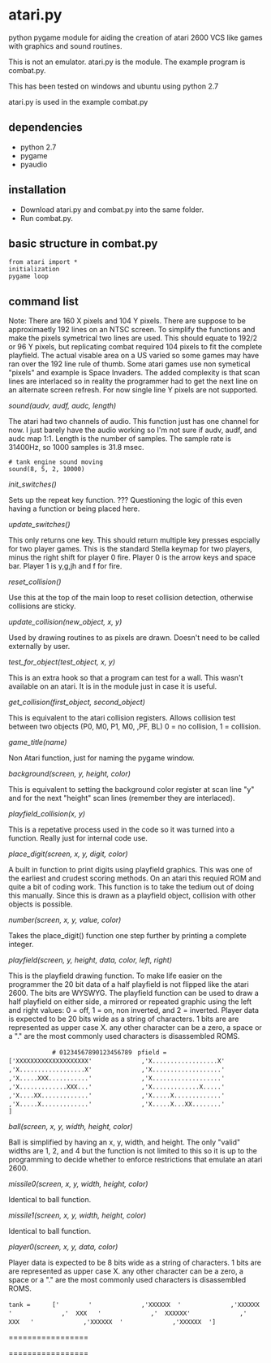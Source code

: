# atari.py
python pygame module for aiding the creation of atari 2600 VCS like games with graphics and sound routines.

This is not an emulator. atari.py is the module. The example program is combat.py.

This has been tested on windows and ubuntu using python 2.7

atari.py is used in the example combat.py

dependencies
------------
- python 2.7
- pygame
- pyaudio

installation
------------
 - Download atari.py and combat.py into the same folder.
 - Run combat.py.

basic structure in combat.py
----------------------------
    from atari import *
    initialization
    pygame loop

command list
------------

Note: There are 160 X pixels and 104 Y pixels. There are suppose to be approximaetly 192 lines on an NTSC screen. To simplify the functions and make the pixels symetrical two lines are used. This should equate to 192/2 or 96 Y pixels, but replicating combat required 104 pixels to fit the complete playfield. The actual visable area on a US varied so some games may have ran over the 192 line rule of thumb. Some atari games use non symetical "pixels" and example is Space Invaders. The added complexity is that scan lines are interlaced so in reality the programmer had to get the next line on an alternate screen refresh. For now single line Y pixels are not supported.


*sound(audv, audf, audc, length)*

The atari had two channels of audio. This function just has one channel for now. I just barely have the audio working so I'm not sure if audv, audf, and audc map 1:1. Length is the number of samples. The sample rate is 31400Hz, so 1000 samples is 31.8 msec.

``# tank engine sound moving``      
``sound(8, 5, 2, 10000)``


*init_switches()*

Sets up the repeat key function. ??? Questioning the logic of this even having a function or being placed here.

*update_switches()*

This only returns one key. This should return multiple key presses espcially for two player games. This is the standard Stella keymap for two players, minus the right shift for player 0 fire. Player 0 is the arrow keys and space bar. Player 1 is y,g,jh and f for fire. 

*reset_collision()*

Use this at the top of the main loop to reset collision detection, otherwise collisions are sticky.

*update_collision(new_object, x, y)*

Used by drawing routines to as pixels are drawn. Doesn't need to be called externally by user.

*test_for_object(test_object, x, y)*

This is an extra hook so that a program can test for a wall. This wasn't available on an atari. It is in the module just in case it is useful.

*get_collision(first_object, second_object)*

This is equivalent to the atari collision registers. Allows collision test between two objects (P0, M0, P1, M0, ,PF, BL) 0 = no collision, 1 = collision.

*game_title(name)*

Non Atari function, just for naming the pygame window.

*background(screen, y, height, color)*

This is equivalent to setting the background color register at scan line "y" and for the next "height" scan lines (remember they are interlaced).

*playfield_collision(x, y)*

This is a repetative process used in the code so it was turned into a function. Really just for internal code use.

*place_digit(screen, x, y, digit, color)*

A built in function to print digits using playfield graphics. This was one of the earliest and crudest scoring methods. On an atari this requied ROM and quite a bit of coding work. This function is to take the tedium out of doing this manually. Since this is drawn as a playfield object, collision with other objects is possible.

*number(screen, x, y, value, color)*

Takes the place_digit() function one step further by printing a complete integer.

*playfield(screen, y, height, data, color, left, right)*

This is the playfield drawing function. To make life easier on the programmer the 20 bit data of a half playfield is not flipped like the atari 2600. The bits are WYSWYG. The playfield function can be used to draw a half playfield on either side, a mirrored or repeated graphic using the left and right values: 0 = off, 1 = on, non inverted, and 2 = inverted.
Player data is expected to be 20 bits wide as a string of characters. 1 bits are are represented as upper case X. any other character can be a zero, a space or a "." are the most commonly used characters is disassembled ROMS. 


```            # 01234567890123456789``` 
``` pfield =    ['XXXXXXXXXXXXXXXXXXXX'``` 
```             ,'X..................X'``` 
```             ,'X..................X'``` 
```             ,'X...................'``` 
```             ,'X.....XXX...........'``` 
```             ,'X...................'``` 
```             ,'X.............XXX...'``` 
```             ,'X.............X.....'``` 
```             ,'X....XX.............'``` 
```             ,'X.....X.............'``` 
```             ,'X.....X.............'``` 
```             ,'X.....X...XX........'``` 
```             ]```


*ball(screen, x, y, width, height, color)*

Ball is simplified by having an x, y, width, and height. The only "valid" widths are 1, 2, and 4 but the function is not limited to this so it is up to the programming to decide whether to enforce restrictions that emulate an atari 2600.

*missile0(screen, x, y, width, height, color)*

Identical to ball function.

*missile1(screen, x, y, width, height, color)*

Identical to ball function.

*player0(screen, x, y, data, color)*

Player data is expected to be 8 bits wide as a string of characters. 1 bits are are represented as upper case X. any other character can be a zero, a space or a "." are the most commonly used characters is disassembled ROMS.   

```tank =      ['        '``` 
```             ,'XXXXXX  '``` 
```             ,'XXXXXX  '``` 
```             ,'  XXX   '``` 
```             ,'  XXXXXX'``` 
```             ,'  XXX   '``` 
```             ,'XXXXXX  '``` 
```             ,'XXXXXX  ']```

=================





=================


